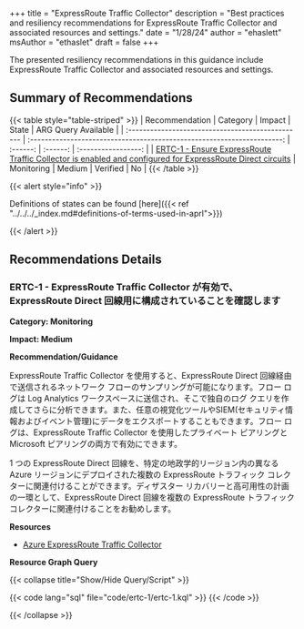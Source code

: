 +++
title = "ExpressRoute Traffic Collector"
description = "Best practices and resiliency recommendations for ExpressRoute Traffic Collector and associated resources and settings."
date = "1/28/24"
author = "ehaslett"
msAuthor = "ethaslet"
draft = false
+++

The presented resiliency recommendations in this guidance include ExpressRoute Traffic Collector and associated resources and settings.

## Summary of Recommendations

{{< table style="table-striped" >}}
| Recommendation | Category | Impact | State | ARG Query Available |
| :------------------------------------------------ | :---------------------------------------------------------------------: | :------: | :------: | :-----------------: |
| [ERTC-1 - Ensure ExpressRoute Traffic Collector is enabled and configured for ExpressRoute Direct circuits](#ertc-1---ensure-expressroute-traffic-collector-is-enabled-and-configured-for-expressroute-direct-circuits) | Monitoring | Medium | Verified | No |
{{< /table >}}

{{< alert style="info" >}}

Definitions of states can be found [here]({{< ref "../../../_index.md#definitions-of-terms-used-in-aprl">}})

{{< /alert >}}

## Recommendations Details

### ERTC-1 - ExpressRoute Traffic Collector が有効で、ExpressRoute Direct 回線用に構成されていることを確認します

**Category: Monitoring**

**Impact: Medium**

**Recommendation/Guidance**

ExpressRoute Traffic Collector を使用すると、ExpressRoute Direct 回線経由で送信されるネットワーク フローのサンプリングが可能になります。フロー ログは Log Analytics ワークスペースに送信され、そこで独自のログ クエリを作成してさらに分析できます。また、任意の視覚化ツールやSIEM(セキュリティ情報およびイベント管理)にデータをエクスポートすることもできます。フロー ログは、ExpressRoute Traffic Collector を使用したプライベート ピアリングと Microsoft ピアリングの両方で有効にできます。

1 つの ExpressRoute Direct 回線を、特定の地政学的リージョン内の異なる Azure リージョンにデプロイされた複数の ExpressRoute トラフィック コレクターに関連付けることができます。ディザスター リカバリーと高可用性の計画の一環として、ExpressRoute Direct 回線を複数の ExpressRoute トラフィック コレクターに関連付けることをお勧めします。

**Resources**

- [Azure ExpressRoute Traffic Collector](https://learn.microsoft.com/ja-jp/azure/expressroute/traffic-collector)

**Resource Graph Query**

{{< collapse title="Show/Hide Query/Script" >}}

{{< code lang="sql" file="code/ertc-1/ertc-1.kql" >}} {{< /code >}}

{{< /collapse >}}

<br><br>

